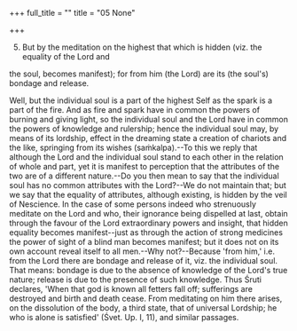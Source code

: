 +++
full_title = ""
title = "05 None"

+++


5. But by the meditation on the highest that which is hidden (viz. the equality of the Lord and

the soul, becomes manifest); for from him (the Lord) are its (the soul's) bondage and release.

Well, but the individual soul is a part of the highest Self as the spark is a part of the fire. And as fire and spark have in common the powers of burning and giving light, so the individual soul and the Lord have in common the powers of knowledge and rulership; hence the individual soul may, by means of its lordship, effect in the dreaming state a creation of chariots and the like, springing from its wishes (saṁkalpa).--To this we reply that although the Lord and the individual soul stand to each other in the relation of whole and part, yet it is manifest to perception that the attributes of the two are of a different nature.--Do you then mean to say that the individual soul has no common attributes with the Lord?--We do not maintain that; but we say that the equality of attributes, although existing, is hidden by the veil of Nescience. In the case of some persons indeed who strenuously meditate on the Lord and who, their ignorance being dispelled at last, obtain through the favour of the Lord extraordinary powers and insight, that hidden equality becomes manifest--just as through the action of strong medicines the power of sight of a blind man becomes manifest; but it does not on its own account reveal itself to all men.--Why not?--Because 'from him,' i.e. from the Lord there are bondage and release of it, viz. the individual soul. That means: bondage is due to the absence of knowledge of the Lord's true nature; release is due to the presence of such knowledge. Thus Śruti declares, 'When that god is known all fetters fall off; sufferings are destroyed and birth and death cease. From meditating on him there arises, on the dissolution of the body, a third state, that of universal Lordship; he who is alone is satisfied' (Śvet. Up. I, 11), and similar passages.

[^fn_103]: 138:1 Svayaṁ vihatya pūrvadehaṁ niśceshṭaṁ kr̥tvā svayaṁ nirmāyāpūrvaṁ vāsanāmayaṁ dehaṁ sampādya svena bhāsā svakīyabuddhivr̥ttyā svena jyotishā svarūpacaitanyenety arthaḥ. Ān. Gi.